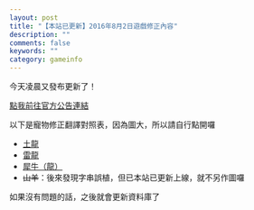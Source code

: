 ```yaml
---
layout: post
title: "【本站已更新】2016年8月2日遊戲修正內容"
description: ""
comments: false
keywords: ""
category: gameinfo
---
```

<p>今天凌晨又發布更新了！</p><p><span class="label label-info"><a href="http://cafe.naver.com/mstoneage/189194">點我前往官方公告連結</a></span></p><p>以下是寵物修正翻譯對照表，因為圖大，所以請自行點開囉</p><div style="display: block; clear: both;"><ul><li><a href="http://i.imgbox.com/O00mhU0a.jpg">土龍</a></li><li><a href="http://i.imgbox.com/Ony3Woe1.jpg">雷龍</a></li><li><a href="http://i.imgbox.com/vcmZcZSH.jpg">犀牛（龍）</a></li><li><del>山羊</del>：後來發現字串誤植，但已本站已更新上線，就不另作圖囉</li></ul></div><p>如果沒有問題的話，之後就會更新資料庫了</p>
